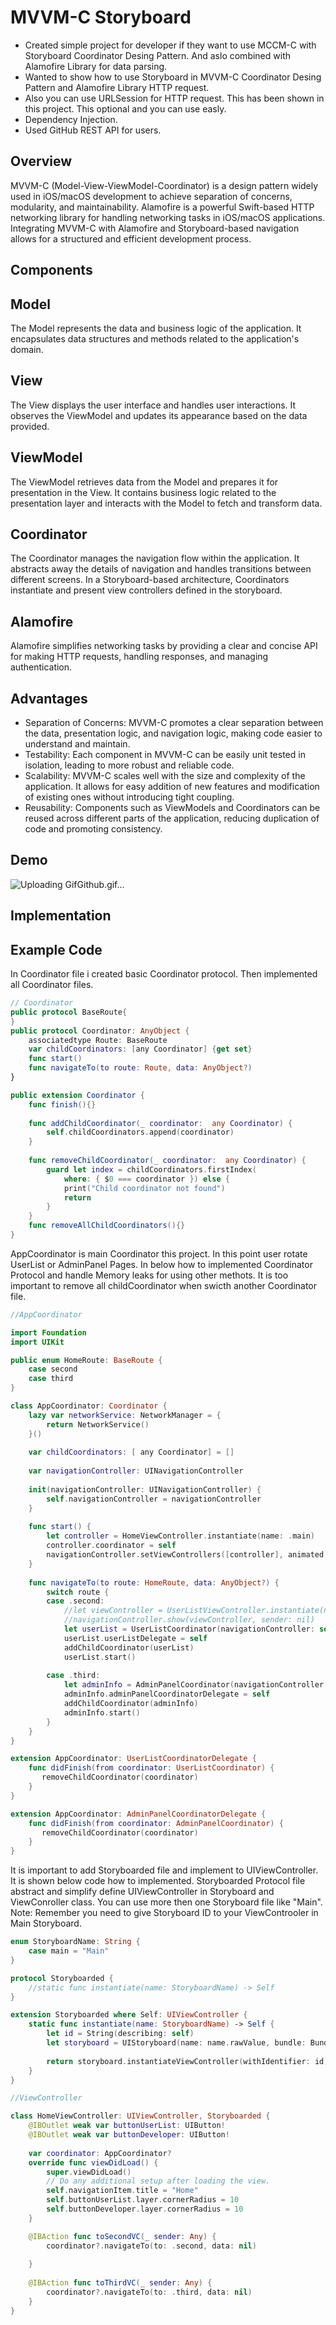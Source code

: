 # MVVM-C Storyboard 

* Created simple project for developer if they want to use MCCM-C with Storyboard Coordinator Desing Pattern. And aslo combined with Alamofire Library for data parsing.
* Wanted to show how to use Storyboard in MVVM-C Coordinator Desing Pattern and Alamofire Library HTTP request.
* Also you can use URLSession for HTTP request. This has been shown in this project. This optional and you can use easly.
* Dependency Injection.
* Used GitHub REST API for users. 

## Overview

MVVM-C (Model-View-ViewModel-Coordinator) is a design pattern widely used in iOS/macOS development to achieve separation of concerns, modularity, and maintainability. Alamofire is a powerful Swift-based HTTP networking library for handling networking tasks in iOS/macOS applications. Integrating MVVM-C with Alamofire and Storyboard-based navigation allows for a structured and efficient development process.

## Components

## Model
The Model represents the data and business logic of the application. It encapsulates data structures and methods related to the application's domain.

## View
The View displays the user interface and handles user interactions. It observes the ViewModel and updates its appearance based on the data provided.

## ViewModel
The ViewModel retrieves data from the Model and prepares it for presentation in the View. It contains business logic related to the presentation layer and interacts with the Model to fetch and transform data.

## Coordinator
The Coordinator manages the navigation flow within the application. It abstracts away the details of navigation and handles transitions between different screens. In a Storyboard-based architecture, Coordinators instantiate and present view controllers defined in the storyboard.

## Alamofire
Alamofire simplifies networking tasks by providing a clear and concise API for making HTTP requests, handling responses, and managing authentication.

## Advantages
* Separation of Concerns: MVVM-C promotes a clear separation between the data, presentation logic, and navigation logic, making code easier to understand and maintain.
* Testability: Each component in MVVM-C can be easily unit tested in isolation, leading to more robust and reliable code.
* Scalability: MVVM-C scales well with the size and complexity of the application. It allows for easy addition of new features and modification of existing ones without introducing tight coupling.
* Reusability: Components such as ViewModels and Coordinators can be reused across different parts of the application, reducing duplication of code and promoting consistency.

## Demo
![Uploading GifGithub.gif…]()


## Implementation

## Example Code
  In Coordinator file i created basic Coordinator protocol. Then implemented all Coordinator files.
  
```swift
// Coordinator
public protocol BaseRoute{
}
public protocol Coordinator: AnyObject {
    associatedtype Route: BaseRoute
    var childCoordinators: [any Coordinator] {get set}
    func start()
    func navigateTo(to route: Route, data: AnyObject?)
}

public extension Coordinator {
    func finish(){}
    
    func addChildCoordinator(_ coordinator:  any Coordinator) {
        self.childCoordinators.append(coordinator)
    }
    
    func removeChildCoordinator(_ coordinator:  any Coordinator) {
        guard let index = childCoordinators.firstIndex(
            where: { $0 === coordinator }) else {
            print("Child coordinator not found")
            return
        }
    }
    func removeAllChildCoordinators(){}
}
```

AppCoordinator is main Coordinator this project. In this point user rotate UserList or AdminPanel Pages. In below how to implemented Coordinator Protocol and handle Memory leaks for using other methots. It is too important to remove all childCoordinator when swicth another Coordinator file.
```swift
//AppCoordinator

import Foundation
import UIKit

public enum HomeRoute: BaseRoute {
    case second
    case third
}

class AppCoordinator: Coordinator {
    lazy var networkService: NetworkManager = {
        return NetworkService()
    }()
    
    var childCoordinators: [ any Coordinator] = []
    
    var navigationController: UINavigationController
   
    init(navigationController: UINavigationController) {
        self.navigationController = navigationController
    }
    
    func start() {        
        let controller = HomeViewController.instantiate(name: .main)
        controller.coordinator = self
        navigationController.setViewControllers([controller], animated: false)
    }
    
    func navigateTo(to route: HomeRoute, data: AnyObject?) {
        switch route {
        case .second:
            //let viewController = UserListViewController.instantiate(name: .main)
            //navigationController.show(viewController, sender: nil)
            let userList = UserListCoordinator(navigationController: self.navigationController, networkManager: networkService)
            userList.userListDelegate = self
            addChildCoordinator(userList)
            userList.start()
            
        case .third:
            let adminInfo = AdminPanelCoordinator(navigationController: self.navigationController)
            adminInfo.adminPanelCoordinatorDelegate = self
            addChildCoordinator(adminInfo)
            adminInfo.start()
        }
    }
}

extension AppCoordinator: UserListCoordinatorDelegate {
    func didFinish(from coordinator: UserListCoordinator) {
       removeChildCoordinator(coordinator)
    }
}

extension AppCoordinator: AdminPanelCoordinatorDelegate {
    func didFinish(from coordinator: AdminPanelCoordinator) {
       removeChildCoordinator(coordinator)
    }
}
```
It is important to add Storyboarded file and implement to UIViewController. It is shown below code how to implemented. Storyboarded Protocol file abstract and simplify define UIViewController in Storyboard and ViewConroller class. 
You can use more then one Storyboard file like "Main". 
Note: Remember you need to give Storyboard ID to your ViewControoler in Main Storyboard.

```swift
enum StoryboardName: String {
    case main = "Main"
}

protocol Storyboarded {
    //static func instantiate(name: StoryboardName) -> Self
}

extension Storyboarded where Self: UIViewController {
    static func instantiate(name: StoryboardName) -> Self {
        let id = String(describing: self)
        let storyboard = UIStoryboard(name: name.rawValue, bundle: Bundle.main)
        
        return storyboard.instantiateViewController(withIdentifier: id) as! Self
    }
}

//ViewController

class HomeViewController: UIViewController, Storyboarded {
    @IBOutlet weak var buttonUserList: UIButton!
    @IBOutlet weak var buttonDeveloper: UIButton!
    
    var coordinator: AppCoordinator?
    override func viewDidLoad() {
        super.viewDidLoad()
        // Do any additional setup after loading the view.
        self.navigationItem.title = "Home"
        self.buttonUserList.layer.cornerRadius = 10
        self.buttonDeveloper.layer.cornerRadius = 10
    }

    @IBAction func toSecondVC(_ sender: Any) {
        coordinator?.navigateTo(to: .second, data: nil)
        
    }
    
    @IBAction func toThirdVC(_ sender: Any) {
        coordinator?.navigateTo(to: .third, data: nil)
    }
}

```
